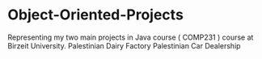 # Object-Oriented-Projects

Representing my two main projects in Java course ( COMP231 ) course at Birzeit University. 
Palestinian Dairy Factory
Palestinian Car Dealership
